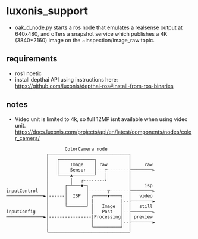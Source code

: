 # luxonis_support

- oak_d_node.py starts a ros node that emulates a realsense output at 640x480, and offers a snapshot service which publishes a 4K (3840*2160) image on the ~inspection/image_raw topic.

## requirements
- ros1 noetic
- install depthai API using instructions here: https://github.com/luxonis/depthai-ros#install-from-ros-binaries



## notes
- Video unit is limited to 4k, so full 12MP isnt available when using video unit.
https://docs.luxonis.com/projects/api/en/latest/components/nodes/color_camera/
```
                      ColorCamera node
               ┌──────────────────────────────┐
               │   ┌─────────────┐            │
               │   │    Image    │ raw        │     raw
               │   │    Sensor   │---┬--------├────────►
               │   └────▲────────┘   |        │
               │        │   ┌--------┘        │
               │      ┌─┴───▼─┐               │     isp
inputControl   │      │       │-------┬-------├────────►
──────────────►│------│  ISP  │ ┌─────▼────┐  │   video
               │      │       │ |          |--├────────►
               │      └───────┘ │   Image  │  │   still
inputConfig    │                │   Post-  │--├────────►
──────────────►│----------------|Processing│  │ preview
               │                │          │--├────────►
               │                └──────────┘  │
               └──────────────────────────────┘
```